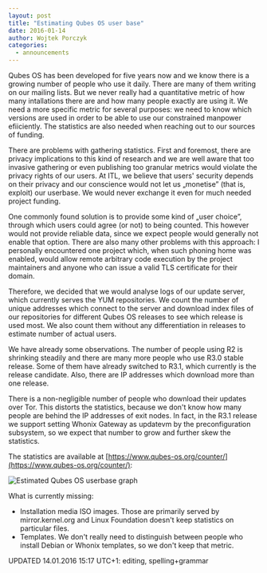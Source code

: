 ```yaml
---
layout: post
title: "Estimating Qubes OS user base"
date: 2016-01-14
author: Wojtek Porczyk
categories:
  - announcements
---
```


Qubes OS has been developed for five years now and we know there is a growing
number of people who use it daily. There are many of them writing on our
mailing lists.  But we never really had a quantitative metric of how many
intallations there are and how many people exactly are using it. We need a more
specific metric for several purposes: we need to know which versions are used
in order to be able to use our constrained manpower efiiciently. The statistics
are also needed when reaching out to our sources of funding.

There are problems with gathering statistics. First and foremost, there are
privacy implications to this kind of research and we are well aware that too
invasive gathering or even publishing too granular metrics would violate the
privacy rights of our users. At ITL, we believe that users' security depends
on their privacy and our conscience would not let us „monetise” (that is,
exploit) our userbase. We would never exchange it even for much needed project
funding.

One commonly found solution is to provide some kind of „user choice”, through
which users could agree (or not) to being counted. This however would not
provide reliable data, since we expect people would generally not enable that
option. There are also many other problems with this approach: I personally
encountered one project which, when such phoning home was enabled, would allow
remote arbitrary code execution by the project maintainers and anyone who can
issue a valid TLS certificate for their domain.

Therefore, we decided that we would analyse logs of our update server, which
currently serves the YUM repositories. We count the number of unique addresses
which connect to the server and download index files of our repositories for
different Qubes OS releases to see which release is used most. We also count
them without any differentiation in releases to estimate number of actual users.

We have already some observations. The number of people using R2 is shrinking
steadily and there are many more people who use R3.0 stable release. Some of
them have already switched to R3.1, which currently is the release candidate.
Also, there are IP addresses which download more than one release.

There is a non-negligible number of people who download their updates over Tor.
This distorts the statistics, because we don't know how many people are behind
the IP addresses of exit nodes. In fact, in the R3.1 release we support setting
Whonix Gateway as updatevm by the preconfiguration subsystem, so we expect that
number to grow and further skew the statistics.

The statistics are available at
[https://www.qubes-os.org/counter/](https://www.qubes-os.org/counter/):

![Estimated Qubes OS userbase graph](http://tools.qubes-os.org/counter/stats.png)

What is currently missing:

- Installation media ISO images. Those are primarily served by
  mirror.kernel.org and Linux Foundation doesn't keep statistics on particular
  files.
- Templates. We don't really need to distinguish between people who install
  Debian or Whonix templates, so we don't keep that metric.

UPDATED 14.01.2016 15:17 UTC+1: editing, spelling+grammar
